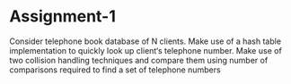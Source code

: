 # Assignment-1
Consider telephone book database of N clients. Make use of a  hash table implementation to quickly look up client‘s telephone  number. Make use of two collision handling techniques and  compare them using number of comparisons required to find a set  of telephone numbers
